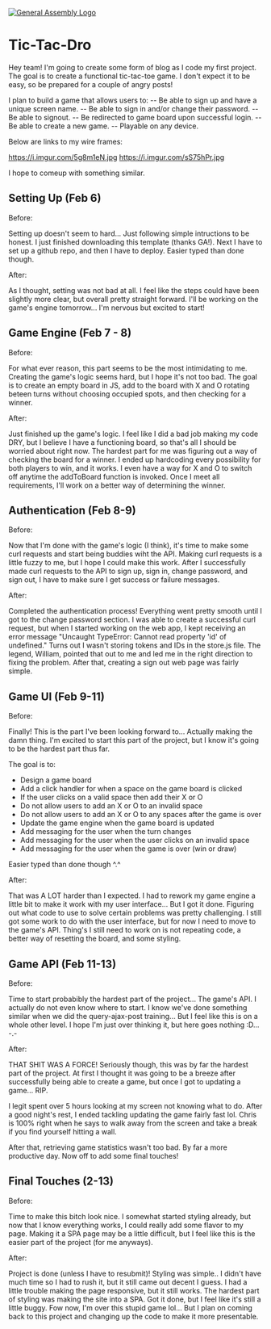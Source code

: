 [![General Assembly Logo](https://camo.githubusercontent.com/1a91b05b8f4d44b5bbfb83abac2b0996d8e26c92/687474703a2f2f692e696d6775722e636f6d2f6b6538555354712e706e67)](https://generalassemb.ly/education/web-development-immersive)

# Tic-Tac-Dro

Hey team! I'm going to create some form of blog as I code my first project. The goal is to create a functional tic-tac-toe game. I don't expect it to be easy, so be prepared for a couple of angry posts!

I plan to build a game that allows users to:
  -- Be able to sign up and have a unique screen name.
  -- Be able to sign in and/or change their password.
  -- Be able to signout.
  -- Be redirected to game board upon successful login.
  -- Be able to create a new game.
  -- Playable on any device.

Below are links to my wire frames:

  https://i.imgur.com/5g8m1eN.jpg
  https://i.imgur.com/sS75hPr.jpg

I hope to comeup with something similar.

## Setting Up (Feb 6)

Before:

Setting up doesn't seem to hard... Just following simple intructions to be honest. I just finished downloading this template (thanks GA!). Next I have to set up a github repo, and then I have to deploy. Easier typed than done though.

After:

As I thought, setting was not bad at all. I feel like the steps could have been slightly more clear, but overall pretty straight forward. I'll be working on the game's engine tomorrow... I'm nervous but excited to start!

## Game Engine (Feb 7 - 8)

Before:

For what ever reason, this part seems to be the most intimidating to me. Creating the game's logic seems hard, but I hope it's not too bad. The goal is to create an empty board in JS, add to the board with X and O rotating beteen turns without choosing occupied spots, and then checking for a winner.

After:

Just finished up the game's logic. I feel like I did a bad job making my code DRY, but I believe I have a functioning board, so that's all I should be worried about right now. The hardest part for me was figuring out a way of checking the board for a winner. I ended up hardcoding every possibility for both players to win, and it works. I even have a way for X and O to switch off anytime the addToBoard function is invoked. Once I meet all requirements, I'll work on a better way of determining the winner.

## Authentication (Feb 8-9)

Before:

Now that I'm done with the game's logic (I think), it's time to make some curl requests and start being buddies wiht the API. Making curl requests is a little fuzzy to me, but I hope I could make this work. After I successfully made curl requests to the API to sign up, sign in, change password, and sign out, I have to make sure I get success or failure messages.

After:

Completed the authentication process! Everything went pretty smooth until I got to the change password section. I was able to create a successful curl request, but when I started working on the web app, I kept receiving an error message "Uncaught TypeError: Cannot read property 'id' of undefined." Turns out I wasn't storing tokens and IDs in the store.js file. The legend, William, pointed that out to me and led me in the right direction to fixing the problem. After that, creating a sign out web page was fairly simple.


## Game UI (Feb 9-11)

Before:

Finally! This is the part I've been looking forward to... Actually making the damn thing. I'm excited to start this part of the project, but I know it's going to be the hardest part thus far.

The goal is to:
- Design a game board
- Add a click handler for when a space on the game board is clicked
- If the user clicks on a valid space then add their X or O
- Do not allow users to add an X or O to an invalid space
- Do not allow users to add an X or O to any spaces after the game is over
- Update the game engine when the game board is updated
- Add messaging for the user when the turn changes
- Add messaging for the user when the user clicks on an invalid space
- Add messaging for the user when the game is over (win or draw)

Easier typed than done though ^.^

After:

That was A LOT harder than I expected. I had to rework my game engine a little bit to make it work with my user interface... But I got it done. Figuring out what code to use to solve certain problems was pretty challenging. I still got some work to do with the user interface, but for now I need to move to the game's API. Thing's I still need to work on is not repeating code, a better way of resetting the board, and some styling.

## Game API (Feb 11-13)

Before:

Time to start probabibly the hardest part of the project... The game's API. I actually do not even know where to start. I know we've done something similar when we did the query-ajax-post training... But I feel like this is on a whole other level. I hope I'm just over thinking it, but here goes nothing :D... -.-

After:

THAT SHIT WAS A FORCE! Seriously though, this was by far the hardest part of the project. At first I thought it was going to be a breeze after successfully being able to create a game, but once I got to updating a game... RIP.

I legit spent over 5 hours looking at my screen not knowing what to do. After a good night's rest, I ended tackling updating the game fairly fast lol. Chris is 100% right when he says to walk away from the screen and take a break if you find yourself hitting a wall.

After that, retrieving game statistics wasn't too bad. By far a more productive day. Now off to add some final touches!


## Final Touches (2-13)

Before:

Time to make this bitch look nice. I somewhat started styling already, but now that I know everything works, I could really add some flavor to my page. Making it a SPA page may be a little difficult, but I feel like this is the easier part of the project (for me anyways).

After:

Project is done (unless I have to resubmit)! Styling was simple.. I didn't have much time so I had to rush it, but it still came out decent I guess. I had a little trouble making the page responsive, but it still works. The hardest part of styling was making the site into a SPA. Got it done, but I feel like it's still a little buggy. Fow now, I'm over this stupid game lol... But I plan on coming back to this project and changing up the code to make it more presentable.
